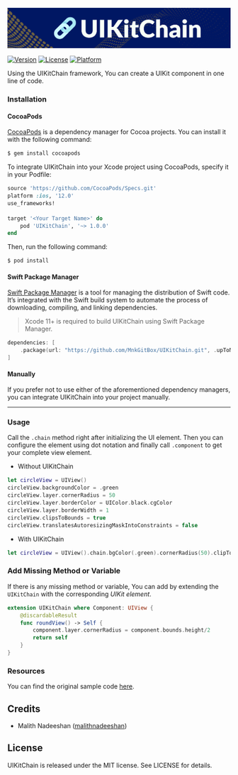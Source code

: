 ![banner](UIKitChain_Banner.png)

[![Version](https://img.shields.io/cocoapods/v/UIKitChain.svg?style=flat)](https://cocoapods.org/pods/UIKitChain)
[![License](https://img.shields.io/cocoapods/l/UIKitChain.svg?style=flat)](https://cocoapods.org/pods/UIKitChain)
[![Platform](https://img.shields.io/cocoapods/p/UIKitChain.svg?style=flat)](https://cocoapods.org/pods/UIKitChain)

Using the UIKitChain framework, You can create a UIKit component in one line of code.
<br>

### Installation

#### CocoaPods
[CocoaPods](https://cocoapods.org) is a dependency manager for Cocoa projects. You can install it with the following command:

```ruby
$ gem install cocoapods
```
To integrate UIKitChain into your Xcode project using CocoaPods, specify it in your Podfile:

```ruby
source 'https://github.com/CocoaPods/Specs.git'
platform :ios, '12.0'
use_frameworks!

target '<Your Target Name>' do
    pod 'UIKitChain', '~> 1.0.0'
end
```
Then, run the following command:
```ruby
$ pod install
```

#### Swift Package Manager

[Swift Package Manager](https://swift.org/package-manager/) is a tool for managing the distribution of Swift code. It’s integrated with the Swift build system to automate the process of downloading, compiling, and linking dependencies.

> Xcode 11+ is required to build UIKitChain using Swift Package Manager.

```Swift
dependencies: [
    .package(url: "https://github.com/MnkGitBox/UIKitChain.git", .upToNextMajor(from: "1.0.0"))
]
```

#### Manually

If you prefer not to use either of the aforementioned dependency managers, you can integrate UIKitChain into your project manually.

---

### Usage
Call the `.chain` method right after initializing the UI element. Then you can configure the element using dot notation and finally call `.component` to get your complete view element.
 -  Without UIKitChain
```Swift 
let circleView = UIView()
circleView.backgroundColor = .green
circleView.layer.cornerRadius = 50
circleView.layer.borderColor = UIColor.black.cgColor
circleView.layer.borderWidth = 1
circleView.clipsToBounds = true
circleView.translatesAutoresizingMaskIntoConstraints = false
```
 - With UIKitChain
```Swift
let circleView = UIView().chain.bgColor(.green).cornerRadius(50).clipToBounds(true).border(.black).activeAutoConstrant(false).component
```

### Add Missing Method or Variable

If there is any missing method or variable, You can add by extending the `UIKitChain` with the corresponding *UIKit element*.

```Swift
extension UIKitChain where Component: UIView {
    @discardableResult
    func roundView() -> Self {
        component.layer.cornerRadius = component.bounds.height/2
        return self
    }
}
```
### Resources

You can find the original sample code [here](SampleCode.swift).

## Credits
- Malith Nadeeshan ([malithnadeeshan](https://twitter.com/malithnadeeshan))

## License

UIKitChain is released under the MIT license. See LICENSE for details.
